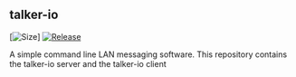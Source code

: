 ## talker-io

[![Size](https://img.shields.io/github/repo-size/tarithj/talker-io)]
[![Release](https://img.shields.io/github/release/tarithj/talker-io.svg?label=Release)](https://github.com/tarithj/talker-io/releases)

A simple command line LAN messaging software.
This repository contains the talker-io server and the talker-io client


